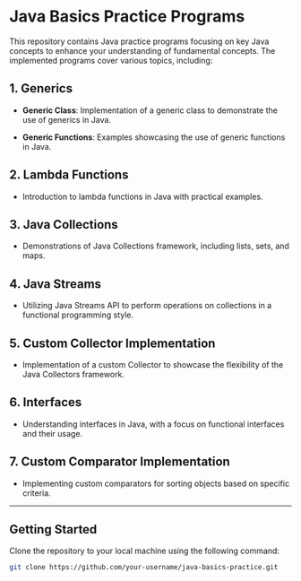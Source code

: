 # Java Basics Practice Programs

This repository contains Java practice programs focusing on key Java concepts to enhance your understanding of fundamental concepts. The implemented programs cover various topics, including:

## 1. Generics
   - **Generic Class**: Implementation of a generic class to demonstrate the use of generics in Java.

   - **Generic Functions**: Examples showcasing the use of generic functions in Java.

## 2. Lambda Functions
   - Introduction to lambda functions in Java with practical examples.

## 3. Java Collections
   - Demonstrations of Java Collections framework, including lists, sets, and maps.

## 4. Java Streams
   - Utilizing Java Streams API to perform operations on collections in a functional programming style.

## 5. Custom Collector Implementation
   - Implementation of a custom Collector to showcase the flexibility of the Java Collectors framework.

## 6. Interfaces
   - Understanding interfaces in Java, with a focus on functional interfaces and their usage.

## 7. Custom Comparator Implementation
   - Implementing custom comparators for sorting objects based on specific criteria.

---

## Getting Started

Clone the repository to your local machine using the following command:

```bash
git clone https://github.com/your-username/java-basics-practice.git
